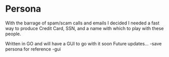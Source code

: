 # Persona
With the barrage of spam/scam calls and emails I decided I needed a fast way to produce Credit Card, SSN, and a name with which to play with these people.

Written in GO and will have a GUI to go with it soon
Future updates...
-save persona for reference
-gui
